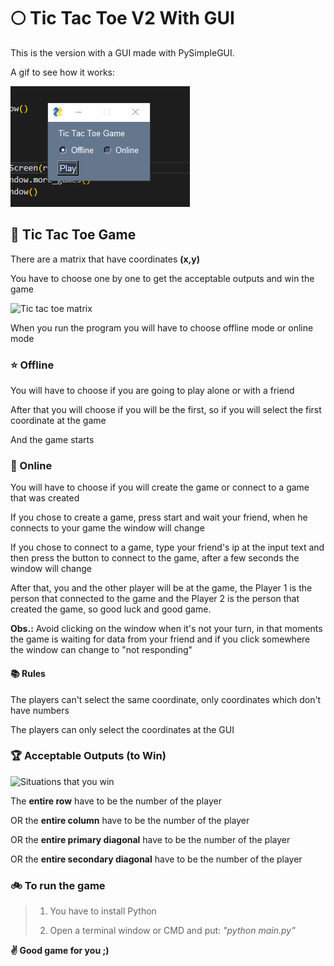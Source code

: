 # :full_moon: Tic Tac Toe V2 With GUI
This is the version with a GUI made with PySimpleGUI.

A gif to see how it works:

![executing](./images/executing.gif)

## :floppy_disk: Tic Tac Toe Game

There are a matrix that have coordinates **(x,y)**

You have to choose one by one to get the acceptable outputs and win the game

![Tic tac toe matrix](https://geneticaebioquimica.files.wordpress.com/2016/06/ohe9qqo.png?w=676)

When you run the program you will have to choose offline mode or online mode

### :star: Offline
You will have to choose if you are going to play alone or with a friend

After that you will choose if you will be the first, so if you will select the first coordinate at the game

And the game starts

### :star2: Online
You will have to choose if you will create the game or connect to a game that was created

If you chose to create a game, press start and wait your friend, when he connects to your game the window will change

If you chose to connect to a game, type your friend's ip at the input text and then press the button to connect to the game, after a few seconds the window will change

After that, you and the other player will be at the game, the Player 1 is the person that connected to the game and the Player 2 is the person that created the game, so good luck and good game.

**Obs.:** Avoid clicking on the window when it's not your turn, in that moments the game is waiting for data from your friend and if you click somewhere the window can change to "not responding"

#### :books: Rules
The players can't select the same coordinate, only coordinates which don't have numbers

The players can only select the coordinates at the GUI

### :trophy: Acceptable Outputs (to Win)

![Situations that you win](https://upload.wikimedia.org/wikipedia/commons/thumb/0/05/Jdv.png/180px-Jdv.png)

The **entire row** have to be the number of the player 

OR the **entire column** have to be the number of the player

OR the **entire primary diagonal** have to be the number of the player

OR the **entire secondary diagonal** have to be the number of the player

### :bike: To run the game
> 1. You have to install Python
>
> 2. Open a terminal window or CMD and put: _"python main.py"_

**:v: Good game for you ;)**